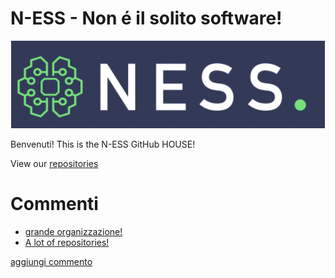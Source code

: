 # N-ESS - Non é il solito software!

<p align="center">
  <img src="https://raw.githubusercontent.com/n-essio/.github/main/profile/Schermata%202021-09-18%20alle%2006.28.58.png">
</p>

Benvenuti! This is the N-ESS GitHub HOUSE! 

View our [repositories](https://github.com/orgs/n-essio/repositories)


# Commenti 
<!-- BLOG-POST-LIST:START -->
- [grande organizzazione!](https://github.com/n-essio/.github/issues/2)
- [A lot of repositories!](https://github.com/n-essio/.github/issues/1)
<!-- BLOG-POST-LIST:END -->
[aggiungi commento](https://github.com/n-essio/.github/issues/new)
